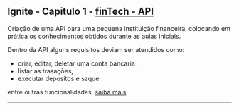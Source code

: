 ## Ignite - Capitulo 1 - <a href="/fintech-api">finTech - API</a>
Criação de uma API para uma pequena instituição financeira, colocando em prática os conhecimentos obtidos durante as aulas iniciais.

Dentro da API alguns requisitos deviam ser atendidos como:
- criar, editar, deletar uma conta bancaria
- listar as trasações,
- executar depositos e saque

entre outras funcionalidades, [saiba mais](https://www.notion.so/chapter-2-api-financeira-bc9dd896b6bb482d9229e02acbfa161e)

---
